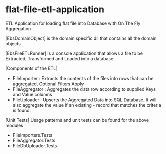 # flat-file-etl-application
ETL Application for loading flat file into Database with On The Fly Aggregation

[EbsDomainObject] is the domain specific dll that contains all the domain objects

[EbsFileETLRunner] is a console application that allows a file to be Extracted, Transformed and Loaded into a database

[Components of the ETL]
- FileImporter : Extracts the contents of the files into rows that can be aggregated. Optional Filters Apply
- FileAggregator : Aggregates the data row according to supplied Keys and Value columns
- FileUploader : Upserts the Aggregated Data into SQL Database. It will also aggregate the value if an existing - record that matches the criteria is found.

[Unit Tests]
Usage patterns and unit tests can be found for the above modules
- FileImporters.Tests
- FileAggregator.Tests
- FileDbUploader.Tests

